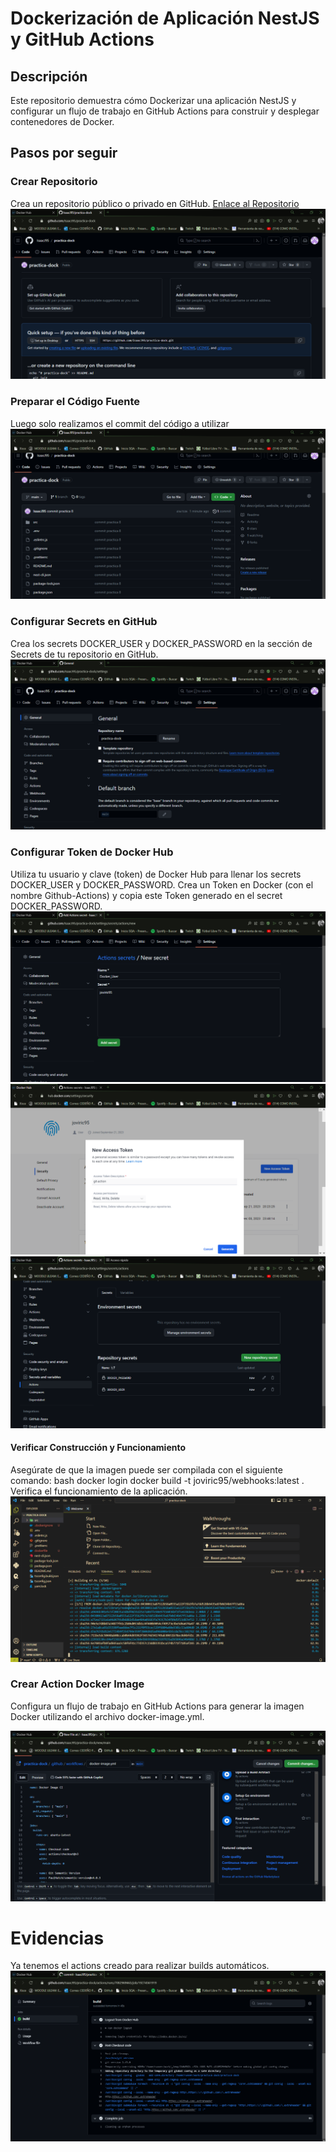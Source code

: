 # Dockerización de Aplicación NestJS y GitHub Actions

## Descripción
Este repositorio demuestra cómo Dockerizar una aplicación NestJS y configurar un flujo de trabajo en GitHub Actions para construir y desplegar contenedores de Docker.

## Pasos por seguir

###  Crear Repositorio

Crea un repositorio público o privado en GitHub. [Enlace al Repositorio](https://github.com/IsaacJ95/practica-dock)
![Alt text](img/img1.png)

### Preparar el Código Fuente

Luego solo realizamos el commit del código a utilizar
![Alt text](img/img2.png)

###  Configurar Secrets en GitHub

Crea los secrets DOCKER_USER y DOCKER_PASSWORD en la sección de Secrets de tu repositorio en GitHub.
![Alt text](img/img3.png)


###  Configurar Token de Docker Hub

Utiliza tu usuario y clave (token) de Docker Hub para llenar los secrets DOCKER_USER y DOCKER_PASSWORD.
Crea un Token en Docker (con el nombre Github-Actions) y copia este Token generado en el secret DOCKER_PASSWORD.
![Alt text](img/img4.png)
![Alt text](img/img5.png)
![Alt text](img/img6.png)


####  Verificar Construcción y Funcionamiento

Asegúrate de que la imagen puede ser compilada con el siguiente comando:
bash
docker login
docker build -t joviric95/webhooks:latest .
Verifica el funcionamiento de la aplicación.
![Alt text](img/img8.png)

###  Crear Action Docker Image
Configura un flujo de trabajo en GitHub Actions para generar la imagen Docker utilizando el archivo docker-image.yml.

![Alt text](img/img7.png)


# Evidencias

Ya tenemos el actions creado para realizar builds automáticos.
![Alt text](img/img9.png)
